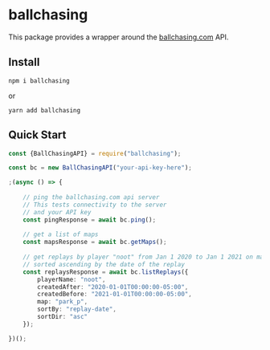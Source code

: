 # ballchasing

This package provides a wrapper around the [ballchasing.com]() API.

## Install 
```
npm i ballchasing
```
or
```
yarn add ballchasing
```

## Quick Start 

```typescript
const {BallChasingAPI} = require("ballchasing");

const bc = new BallChasingAPI("your-api-key-here");

;(async () => {
    
    // ping the ballchasing.com api server
    // This tests connectivity to the server
    // and your API key
    const pingResponse = await bc.ping();    
    
    // get a list of maps
    const mapsResponse = await bc.getMaps();
    
    // get replays by player "noot" from Jan 1 2020 to Jan 1 2021 on map "park_p"
    // sorted ascending by the date of the replay
    const replaysResponse = await bc.listReplays({
        playerName: "noot",
        createdAfter: "2020-01-01T00:00:00-05:00",
        createdBefore: "2021-01-01T00:00:00-05:00",
        map: "park_p",
        sortBy: "replay-date",
        sortDir: "asc"
    });

})();

```